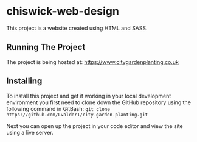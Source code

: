 # chiswick-web-design

This project is a website created using HTML and SASS. 

## Running The Project

The project is being hosted at: https://www.citygardenplanting.co.uk

## Installing

To install this project and get it working in your local development environment you first need to clone down the GitHub repository using the following command in GitBash: `git clone https://github.com/Lvalder1/city-garden-planting.git`

Next you can open up the project in your code editor and view the site using a live server.